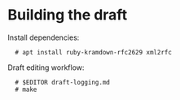 # Building the draft

Install dependencies:

      # apt install ruby-kramdown-rfc2629 xml2rfc

Draft editing workflow:

      # $EDITOR draft-logging.md
      # make
